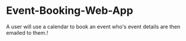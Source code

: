 # Event-Booking-Web-App
A user will use a calendar to book an event who's event details are then emailed to them.!
